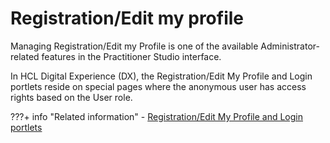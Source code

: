 # Registration/Edit my profile

Managing Registration/Edit my Profile is one of the available Administrator-related features in the Practitioner Studio interface.

In HCL Digital Experience (DX), the Registration/Edit My Profile and Login portlets reside on special pages where the anonymous user has access rights based on the User role.

???+ info "Related information"
    - [Registration/Edit My Profile and Login portlets](../../deploy_dx/manage/security/people/authorization/users_and_groups/sec_subman.md)




